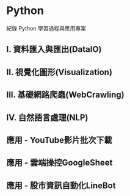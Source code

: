 # Python
紀錄 Python 學習過程與應用專案
## I. 資料匯入與匯出(DataIO)  
## II. 視覺化圖形(Visualization)  
## III. 基礎網路爬蟲(WebCrawling)  
## IV. 自然語言處理(NLP)  
## 應用 - YouTube影片批次下載  
## 應用 - 雲端操控GoogleSheet
## 應用 - 股市資訊自動化LineBot
